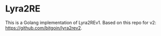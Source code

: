Lyra2RE
===

This is a Golang implementation of Lyra2REv1. Based on this repo for v2: https://github.com/bitgoin/lyra2rev2.
